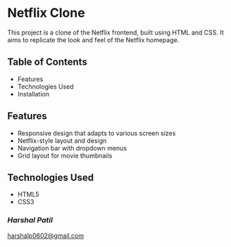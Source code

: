 # Netflix Clone
This project is a clone of the Netflix frontend, built using HTML and CSS. It aims to replicate the look and feel of the Netflix homepage.
## Table of Contents
- Features
- Technologies Used
- Installation

## Features
- Responsive design that adapts to various screen sizes
- Netflix-style layout and design
- Navigation bar with dropdown menus
- Grid layout for movie thumbnails
## Technologies Used
- HTML5
- CSS3


### _Harshal Patil_
[harshalp0602@gmail.com](www.harshalp0602@gmail.com)
